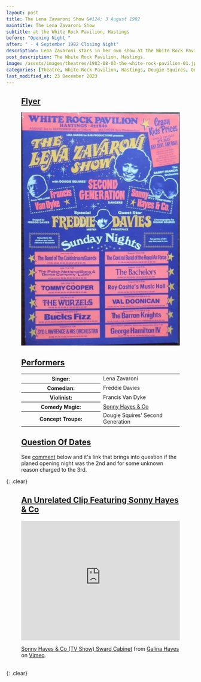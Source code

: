 ```yaml
---
layout: post
title: The Lena Zavaroni Show &#124; 3 August 1982
maintitle: The Lena Zavaroni Show
subtitle: at the White Rock Pavilion, Hastings
before: "Opening Night "
after: " - 4 September 1982 Closing Night"
description: Lena Zavaroni stars in her own show at the White Rock Pavilion, Hastings.
post_description: The White Rock Pavilion, Hastings.
image: /assets/images/theatres/1982-08-03-the-white-rock-pavilion-01.jpg
categories: [Theatre, White-Rock-Pavilion, Hastings, Dougie-Squires, OnThisDay3August]
last_modified_at: 23 December 2023
---
```


<figure class="fig1">
<h2 id="flyer"><a href="#flyer">Flyer</a></h2>
<a href="/assets/images/theatres/1982-08-03-the-white-rock-pavilion-01.jpg"><img src="/assets/images/theatres/1982-08-03-the-white-rock-pavilion-01.jpg" class="full-width zoom-in" /></a>
</figure>

<figure class="fig2">
<h2 id="performers"><a href="#performers">Performers</a></h2>
<table>
<tr><th style="width:50%;">Singer:</th><td style="width:50%;">Lena Zavaroni</td></tr>
<tr><th>Comedian:</th><td>Freddie Davies</td></tr>
<tr><th>Violinist:</th><td>Francis Van Dyke</td></tr>
<tr><th>Comedy Magic:</th><td><a href="#clip">Sonny Hayes & Co</a></td></tr>
<tr><th>Concept Troupe:</th><td>Dougie Squires' Second Generation</td></tr>
</table>
<h2 id="dates"><a href="#dates">Question Of Dates</a></h2>
See <a href="#comments">comment</a> below and it's link that brings into question if the planed opening night was the 2nd and for some unknown reason charged to the 3rd.
</figure>

{: .clear}

<figure class="fig3">
<h2 id="clip"><a href="#clip">An Unrelated Clip Featuring Sonny Hayes & Co</a></h2>
<div style="padding:75% 0 0 0;position:relative;"><iframe src="https://player.vimeo.com/video/254552240?h=a30414afeb" style="position:absolute;top:0;left:0;width:100%;height:100%;" frameborder="0" allow="autoplay; fullscreen; picture-in-picture" allowfullscreen></iframe></div><script src="https://player.vimeo.com/api/player.js"></script>
<p><a class="external-link" href="https://vimeo.com/254552240">Sonny Hayes &amp; Co (TV Show) Sward Cabinet</a> from <a class="external-link" href="https://vimeo.com/user8975082">Galina Hayes</a> on <a class="external-link" href="https://vimeo.com">Vimeo</a>.</p>
</figure>

<br />{: .clear}

